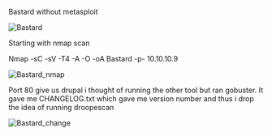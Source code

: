Bastard without metasploit

![Bastard](https://user-images.githubusercontent.com/55708909/91456087-7c893680-e8a0-11ea-997f-faea59304e45.png)


Starting with nmap scan

Nmap -sC -sV -T4 -A -O -oA Bastard -p- 10.10.10.9

![Bastard_nmap](https://user-images.githubusercontent.com/55708909/91456386-d25dde80-e8a0-11ea-9e88-015afaf89bc3.png)

Port 80 give us drupal i thought of running the other tool but ran gobuster. It gave me CHANGELOG.txt which gave me version number and 
thus i drop the idea of running droopescan


![Bastard_change](https://user-images.githubusercontent.com/55708909/91457435-fa9a0d00-e8a1-11ea-839b-546a8a84c1bb.png)




